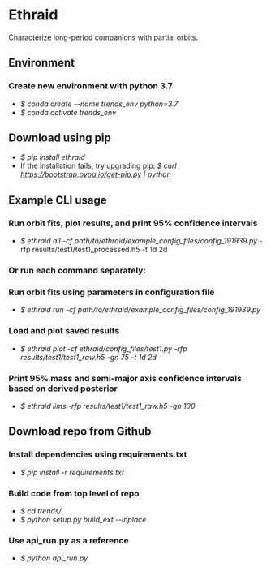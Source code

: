 
# Ethraid

Characterize long-period companions with partial orbits.

## Environment
### Create new environment with python 3.7
- *\$ conda create --name trends_env python=3.7*
- *\$ conda activate trends_env*

## Download using pip
- *\$ pip install ethraid*
- If the installation fails, try upgrading pip: *\$ curl https://bootstrap.pypa.io/get-pip.py | python*

## Example CLI usage
### Run orbit fits, plot results, and print 95\% confidence intervals
- *\$ ethraid all -cf path/to/ethraid/example_config_files/config_191939.py* -rfp results/test1/test1_processed.h5 -t 1d 2d

### Or run each command separately:

### Run orbit fits using parameters in configuration file
- *\$ ethraid run -cf path/to/ethraid/example_config_files/config_191939.py*
### Load and plot saved results
- *\$ ethraid plot -cf ethraid/config_files/test1.py -rfp results/test1/test1_raw.h5 -gn 75 -t 1d 2d*
### Print 95\% mass and semi-major axis confidence intervals based on derived posterior
- *\$ ethraid lims -rfp results/test1/test1_raw.h5 -gn 100*

## Download repo from Github
### Install dependencies using requirements.txt 
- *\$ pip install -r requirements.txt*

### Build code from top level of repo
- *\$ cd trends/*
- *\$ python setup.py build_ext --inplace*

### Use api_run.py as a reference
- *\$ python api_run.py*
